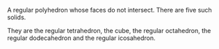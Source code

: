 A regular polyhedron whose faces do not intersect. There are five such
solids.

They are the regular tetrahedron, the cube, the regular octahedron, the
regular dodecahedron and the regular icosahedron.
